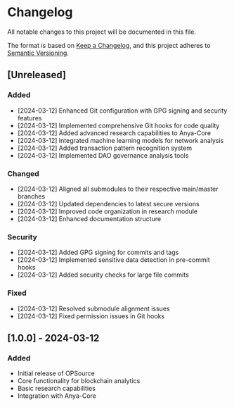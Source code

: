 # Changelog

All notable changes to this project will be documented in this file.

The format is based on [Keep a Changelog](https://keepachangelog.com/en/1.0.0/),
and this project adheres to [Semantic Versioning](https://semver.org/spec/v2.0.0.html).

## [Unreleased]

### Added
- [2024-03-12] Enhanced Git configuration with GPG signing and security features
- [2024-03-12] Implemented comprehensive Git hooks for code quality
- [2024-03-12] Added advanced research capabilities to Anya-Core
- [2024-03-12] Integrated machine learning models for network analysis
- [2024-03-12] Added transaction pattern recognition system
- [2024-03-12] Implemented DAO governance analysis tools

### Changed
- [2024-03-12] Aligned all submodules to their respective main/master branches
- [2024-03-12] Updated dependencies to latest secure versions
- [2024-03-12] Improved code organization in research module
- [2024-03-12] Enhanced documentation structure

### Security
- [2024-03-12] Added GPG signing for commits and tags
- [2024-03-12] Implemented sensitive data detection in pre-commit hooks
- [2024-03-12] Added security checks for large file commits

### Fixed
- [2024-03-12] Resolved submodule alignment issues
- [2024-03-12] Fixed permission issues in Git hooks

## [1.0.0] - 2024-03-12

### Added
- Initial release of OPSource
- Core functionality for blockchain analytics
- Basic research capabilities
- Integration with Anya-Core
